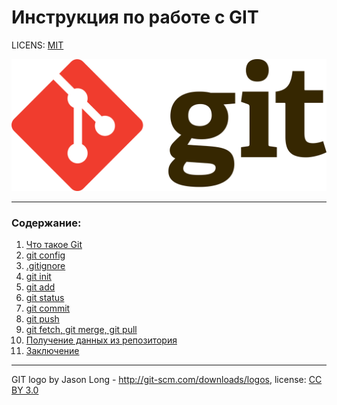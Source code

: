 # Инструкция по работе с GIT

LICENS: [MIT](./licence.md)

![git-logo](./IMG/GITLOGO.png)

---

### Содержание:

1. [Что такое Git](./intro.md)
2. [git config](./config.md)
3. [.gitignore](./ignore.md)
4. [git init](./init.md)
5. [git add](./add.md)
6. [git status](./status.md)
7. [git commit](./commit.md)
8. [git push](./push.md)
9. [git fetch, git merge, git pull](./pull.md)
10. [Получение данных из репозитория](./data.md)
11. [Заключение](./fin.md)



---

GIT logo by Jason Long - http://git-scm.com/downloads/logos, license: [CC BY 3.0](https://creativecommons.org/licenses/by/3.0/)